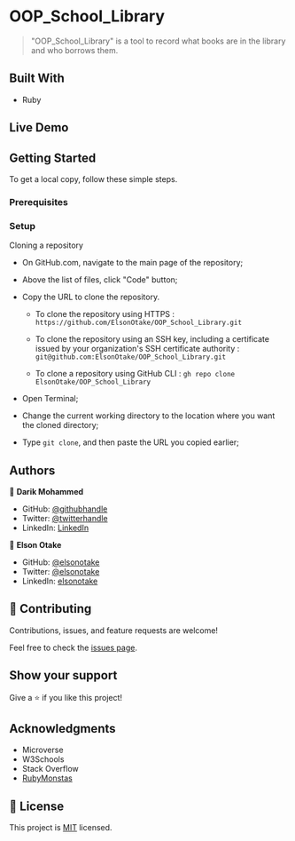 # OOP_School_Library

>"OOP_School_Library" is a tool to record what books are in the library and who borrows them.


## Built With

- Ruby


## Live Demo


## Getting Started

To get a local copy, follow these simple steps.

### Prerequisites


### Setup

Cloning a repository

- On GitHub.com, navigate to the main page of the repository;

- Above the list of files, click "Code" button;

- Copy the URL to clone the repository. 

  - To clone the repository using HTTPS : `https://github.com/ElsonOtake/OOP_School_Library.git`

  - To clone the repository using an SSH key, including a certificate issued by your organization's SSH certificate authority : `git@github.com:ElsonOtake/OOP_School_Library.git`

  - To clone a repository using GitHub CLI : `gh repo clone ElsonOtake/OOP_School_Library`

- Open Terminal;

- Change the current working directory to the location where you want the cloned directory;

- Type `git clone`, and then paste the URL you copied earlier;


## Authors

👤 **Darik Mohammed**

- GitHub: [@githubhandle](https://github.com/darikmohammed)
- Twitter: [@twitterhandle](https://twitter.com/r_darik)
- LinkedIn: [LinkedIn](https://www.linkedin.com/in/darik-mohammed/)

👤 **Elson Otake**

- GitHub: [@elsonotake](https://github.com/elsonotake)
- Twitter: [@elsonotake](https://twitter.com/elsonotake)
- LinkedIn: [elsonotake](https://linkedin.com/in/elsonotake)


## 🤝 Contributing

Contributions, issues, and feature requests are welcome!

Feel free to check the [issues page](../../issues/).


## Show your support

Give a ⭐️ if you like this project!


## Acknowledgments

- Microverse
- W3Schools
- Stack Overflow
- [RubyMonstas](http://ruby-for-beginners.rubymonstas.org/index.html)


## 📝 License

This project is [MIT](./MIT.md) licensed.
